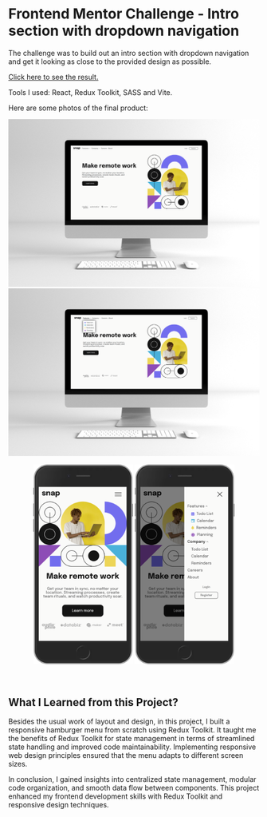 # Frontend Mentor Challenge - Intro section with dropdown navigation

The challenge was to build out an intro section with dropdown navigation and get it looking as close to the provided design as possible.

[Click here to see the result.](https://bnayakahalani.github.io/intro-section-with-dropdown-navigation/)

Tools I used: React, Redux Toolkit, SASS and Vite.

Here are some photos of the final product:

![Desktop-View](/src/assets/images/screenshots/1.png "Desktop-View")
![Desktop-View](/src/assets/images/screenshots/2.png "Desktop-View-menu-opened")

<p align="center">
   <img src="./src/assets/images/screenshots/3.png" width="200px" height="400px" title="mobile-view" />
   <img src="./src/assets/images/screenshots/4.png" width="200px" height="400px" title="mobile-view-hamburger-menu-opened"/>
</p>
   <br/>

## What I Learned from this Project?

Besides the usual work of layout and design, in this project, I built a responsive hamburger menu from scratch using Redux Toolkit. It taught me the benefits of Redux Toolkit for state management in terms of streamlined state handling and improved code maintainability. Implementing responsive web design principles ensured that the menu adapts to different screen sizes.

In conclusion, I gained insights into centralized state management, modular code organization, and smooth data flow between components. This project enhanced my frontend development skills with Redux Toolkit and responsive design techniques.
